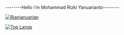 --------Hello i'm Mohammad Rizki Yanuarianto--------

[![Rianjanuarian](https://github-readme-stats.vercel.app/api?username=rianjanuarian&hide=contribs,prs&count_private=true&show_icons=true&theme=dracula)](https://github.com/anuraghazra/github-readme-stats)

[![Top Langs](https://github-readme-stats.vercel.app/api/top-langs/?username=rianjanuarian&layout=compact&theme=dracula&hide=html)](https://github.com/anuraghazra/github-readme-stats)
